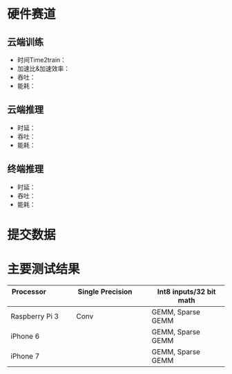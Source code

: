 # 硬件赛道

## 云端训练
- 时间Time2train：
- 加速比&加速效率：
- 吞吐：
- 能耗：

## 云端推理
- 时延：
- 吞吐：
- 能耗：

## 终端推理
- 时延：
- 吞吐：
- 能耗：

# 提交数据

# 主要测试结果

| Processor                  | Single Precision             | Int8 inputs/32 bit math | 
|-----------------------|------------------|-----------------------|
| Raspberry Pi 3        | Conv                         | GEMM, Sparse GEMM               |
| iPhone 6              |                              | GEMM, Sparse GEMM               |
| iPhone 7              |                              | GEMM, Sparse GEMM               |
